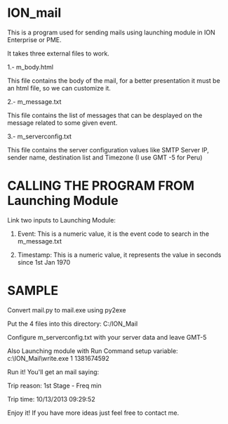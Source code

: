 ION_mail
========

This is a program used for sending mails using launching module in ION Enterprise or PME.

It takes three external files to work.

1.- m_body.html

This file contains the body of the mail, for a better presentation it must be an html file, so we can customize it.

2.- m_message.txt

This file contains the list of messages that can be desplayed on the message related to some given event.

3.- m_serverconfig.txt

This file contains the server configuration values like SMTP Server IP, sender name, destination list and Timezone
(I use GMT -5 for Peru)


CALLING THE PROGRAM FROM Launching Module
=========================================

Link two inputs to Launching Module:

1. Event: This is a numeric value, it is the event code to search in the m_message.txt

2. Timestamp: This is a numeric value, it represents the value in seconds since 1st Jan 1970


SAMPLE
======

Convert mail.py to mail.exe using py2exe

Put the 4 files into this directory: C:/ION_Mail

Configure m_serverconfig.txt with your server data and leave GMT-5

Also Launching module with Run Command setup variable: c:\ION_Mail\write.exe 1 1381674592

Run it! You'll get an mail saying:

Trip reason: 1st Stage - Freq min

Trip time: 10/13/2013 09:29:52

Enjoy it!
If you have more ideas just feel free to contact me.

